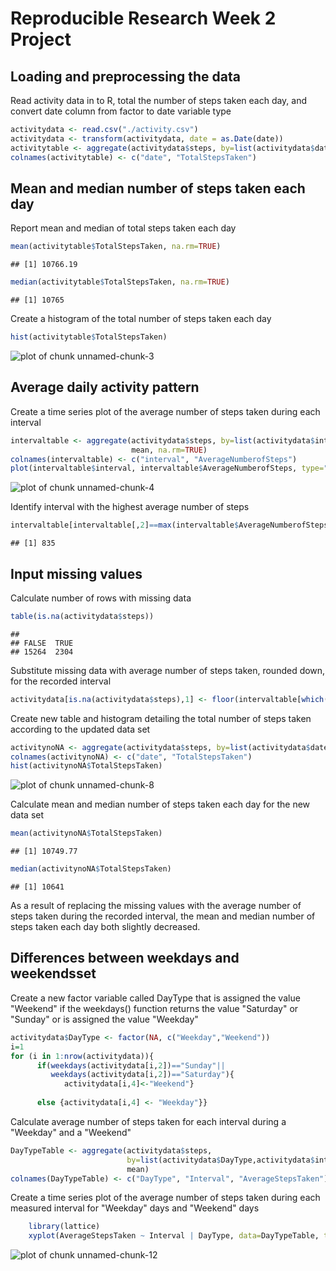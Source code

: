 # Reproducible Research Week 2 Project


## Loading and preprocessing the data

Read activity data in to R, total the number of steps taken each day, and
convert date column from factor to date variable type

```r
activitydata <- read.csv("./activity.csv")
activitydata <- transform(activitydata, date = as.Date(date))
activitytable <- aggregate(activitydata$steps, by=list(activitydata$date), sum)
colnames(activitytable) <- c("date", "TotalStepsTaken")
```


## Mean and median number of steps taken each day

Report mean and median of total steps taken each day

```r
mean(activitytable$TotalStepsTaken, na.rm=TRUE)
```

```
## [1] 10766.19
```

```r
median(activitytable$TotalStepsTaken, na.rm=TRUE)
```

```
## [1] 10765
```

Create a histogram of the total number of steps taken each day

```r
hist(activitytable$TotalStepsTaken)
```

![plot of chunk unnamed-chunk-3](figure/unnamed-chunk-3-1.png)


## Average daily activity pattern

Create a time series plot of the average number of steps taken during each
interval

```r
intervaltable <- aggregate(activitydata$steps, by=list(activitydata$interval), 
                           mean, na.rm=TRUE)
colnames(intervaltable) <- c("interval", "AverageNumberofSteps")
plot(intervaltable$interval, intervaltable$AverageNumberofSteps, type="l")
```

![plot of chunk unnamed-chunk-4](figure/unnamed-chunk-4-1.png)

Identify interval with the highest average number of steps

```r
intervaltable[intervaltable[,2]==max(intervaltable$AverageNumberofSteps), 1]
```

```
## [1] 835
```


## Input missing values

Calculate number of rows with missing data

```r
table(is.na(activitydata$steps))
```

```
## 
## FALSE  TRUE 
## 15264  2304
```

Substitute missing data with average number of steps taken, rounded down, 
   for the recorded interval

```r
activitydata[is.na(activitydata$steps),1] <- floor(intervaltable[which(activitydata[is.na(activitydata$steps),3]==intervaltable[1]), 2])
```

Create new table and histogram detailing the total number of steps taken
according to the updated data set

```r
activitynoNA <- aggregate(activitydata$steps, by=list(activitydata$date), sum)
colnames(activitynoNA) <- c("date", "TotalStepsTaken")
hist(activitynoNA$TotalStepsTaken)
```

![plot of chunk unnamed-chunk-8](figure/unnamed-chunk-8-1.png)

Calculate mean and median number of steps taken each day for the new data set

```r
mean(activitynoNA$TotalStepsTaken)
```

```
## [1] 10749.77
```

```r
median(activitynoNA$TotalStepsTaken)
```

```
## [1] 10641
```

As a result of replacing the missing values with the average number of steps 
taken during the recorded interval, the mean and median number of steps taken
each day both slightly decreased.  


## Differences between weekdays and weekendsset
Create a new factor variable called DayType that is assigned the value
"Weekend" if the weekdays() function returns the value "Saturday" or 
"Sunday" or is assigned the value "Weekday"

```r
activitydata$DayType <- factor(NA, c("Weekday","Weekend"))
i=1
for (i in 1:nrow(activitydata)){
      if(weekdays(activitydata[i,2])=="Sunday"||
         weekdays(activitydata[i,2])=="Saturday"){
            activitydata[i,4]<-"Weekend"} 
      
      else {activitydata[i,4] <- "Weekday"}}
```

Calculate average number of steps taken for each interval during a "Weekday"
and a "Weekend"

```r
DayTypeTable <- aggregate(activitydata$steps, 
                          by=list(activitydata$DayType,activitydata$interval), 
                          mean)
colnames(DayTypeTable) <- c("DayType", "Interval", "AverageStepsTaken")
```

Create a time series plot of the average number of steps taken during each
measured interval for "Weekday" days and "Weekend" days

```r
    library(lattice)
    xyplot(AverageStepsTaken ~ Interval | DayType, data=DayTypeTable, type="l")
```

![plot of chunk unnamed-chunk-12](figure/unnamed-chunk-12-1.png)
